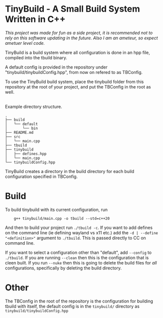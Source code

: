 # TinyBuild - A Small Build System Written in C++

<i>This project was made for fun as a side project, it is recommended not to rely on this software updating in the future. Also I am an ameteur, so expect ametuer level code.</i>

TinyBuild is a build system where all configuration is done in an hpp file, compiled into the tbuild binary.

A default config is provided in the repository under "tinybuild/tinybuildConfig.hpp", from now on refered to as TBConfig.

To use the TinyBuild build system, place the tinybuild folder from this repository at the root of your project, and put the TBConfig in the root as well. <br> <br>

Example directory structure.
```
.
├── build
│   └── default
│       └── bin
├── README.md
├── src
│   └── main.cpp
├── tbuild
├── tinybuild
│   ├── defines.hpp
│   └── main.cpp
└── tinybuildConfig.hpp
```

TinyBuild creates a directory in the build directory for each build configuration specified in TBConfig.


# Build
To build tinybuild with its current configuration, run
```
    g++ tinybuild/main.cpp -o tbuild --std=c++20
```
And then to build your project run
```./tbuild -c```. If you want to add defines on the command line (ie defining wayland vs x11 etc.) add the ```-d | --define "<definition>"``` argument to ```./tbuild```. This is passed directly to CC on command line.<br>

If you want to select a configuration other than "default", add ```--config``` to ```./tbuild```. If you are running ```--clean``` then this is the configuration that is cleen built. If you run ```--nuke``` then this is going to delete the build files for <i>all</i> configurations, specifically by deleting the build directory.


# Other
The TBConfig in the root of the repository is the configuration for building tbuild with itself, the default config is in the ```tinybuild/``` directory as ```tinybuild/tinybuildConfig.hpp```

